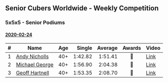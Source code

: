 ## Senior Cubers Worldwide - Weekly Competition
### 5x5x5 - Senior Podiums
#### [2020-02-24](2020-02-24.md)

| # | Name | Age | Single | Average | Awards | Video |
| :--: | -- | :--: | --: | --: | :--: | -- |
| 1 | [Andy Nicholls](../persons/andy_nicholls.md) | 40+ | 1:42.82 | 1:51.41 | 🥇 | [Link](https://www.facebook.com/events/538921670053895/permalink/539067020039360/) |
| 2 | [Michael George](../persons/michael_george.md) | 40+ | 1:56.90 | 2:04.38 | 🥈 | [Link](https://www.facebook.com/events/538921670053895/permalink/539655733313822/) |
| 3 | [Geoff Hartnell](../persons/geoff_hartnell.md) | 40+ | 1:53.35 | 2:08.70 | 🥉 | [Link](https://www.facebook.com/events/538921670053895/permalink/540734073205988/) |




